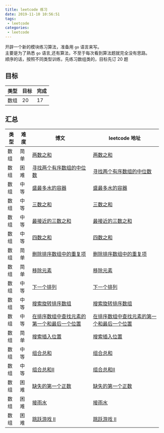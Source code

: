 ```yaml
---
title: leetcode 练习
date: 2019-11-10 10:56:51
tags:
 - leetcode
categories: 
 - leetcode
---
```


开辟一个新的模块练习算法，准备用 `go` 语言来写。    
主要是为了熟悉 `go` 语言,还有算法，不至于每次看到算法题就完全没有思路。   
顺序的话，按照不同类型训练，先练习数组类的，目标先订 20 题    

## 目标  

| 类型 | 目标 | 完成 |      
| --- | ---  | --- |    
| 数组 | 20   | 17  |    



## 汇总

| 类型 | 难度 |  博文 | leetcode 地址 |    
| --- | --- | --- | --- |    
| 数组 | 简单 | [两数之和](/2019/11/10/leetcode/1) | [两数之和](https://leetcode-cn.com/problems/two-sum/) |    
| 数组 | 困难 | [寻找两个有序数组的中位数](/2019/11/16/leetcode/4) | [寻找两个有序数组的中位数](https://leetcode-cn.com/problems/median-of-two-sorted-arrays/) |    
| 数组 | 中等 | [盛最多水的容器](/2019/11/16/leetcode/11) | [盛最多水的容器](https://leetcode-cn.com/problems/container-with-most-water/) |    
| 数组 | 中等 | [三数之和](/2019/11/18/leetcode/15) | [三数之和](https://leetcode-cn.com/problems/3sum/) |    
| 数组 | 中等 | [最接近的三数之和](/2019/11/19/leetcode/16) | [最接近的三数之和](https://leetcode-cn.com/problems/3sum-closest/) |    
| 数组 | 中等 | [四数之和](/2019/11/20/leetcode/18) | [四数之和](https://leetcode-cn.com/problems/4sum/) |    
| 数组 | 简单 | [删除排序数组中的重复项](/2019/11/21/leetcode/26) | [删除排序数组中的重复项](https://leetcode-cn.com/problems/remove-duplicates-from-sorted-array/) |    
| 数组 | 简单 | [移除元素](/2019/11/23/leetcode/27) | [移除元素](https://leetcode-cn.com/problems/remove-element/) |    
| 数组 | 中等 | [下一个排列](/2019/11/24/leetcode/31) | [下一个排列](https://leetcode-cn.com/problems/next-permutation/) |    
| 数组 | 中等 | [搜索旋转排序数组](/2019/11/26/leetcode/33) | [搜索旋转排序数组](https://leetcode-cn.com/problems/search-in-rotated-sorted-array/) |    
| 数组 | 中等 | [在排序数组中查找元素的第一个和最后一个位置](/2019/11/28/leetcode/34) | [在排序数组中查找元素的第一个和最后一个位置](https://leetcode-cn.com/problems/find-first-and-last-position-of-element-in-sorted-array/) |    
| 数组 | 简单 | [搜索插入位置](/2019/11/30/leetcode/35) | [搜索插入位置](https://leetcode-cn.com/problems/search-insert-position/) |    
| 数组 | 中等 | [组合总和](/2019/12/01/leetcode/39) | [组合总和](https://leetcode-cn.com/problems/combination-sum/) |    
| 数组 | 中等 | [组合总和II](/2019/12/02/leetcode/40) | [组合总和II](https://leetcode-cn.com/problems/combination-sum-ii/) |    
| 数组 | 困难 | [缺失的第一个正数](/2019/12/04/leetcode/41) | [缺失的第一个正数](https://leetcode-cn.com/problems/first-missing-positive/) |    
| 数组 | 困难 | [接雨水](/2019/12/08/leetcode/42) | [接雨水](https://leetcode-cn.com/problems/trapping-rain-water/) |    
| 数组 | 困难 | [跳跃游戏 II](/2019/12/11/leetcode/45) | [跳跃游戏 II](https://leetcode-cn.com/problems/jump-game-ii/) |    